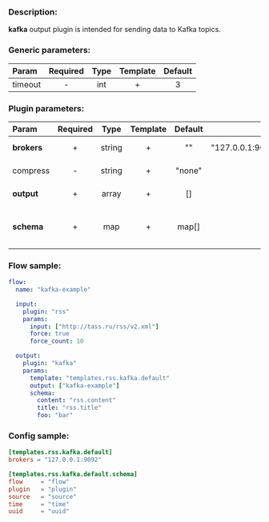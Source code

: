 ### Description:

**kafka** output plugin is intended for sending data to Kafka topics.


### Generic parameters:

| Param   | Required | Type | Template | Default |
|:--------|:--------:|:----:|:--------:|:-------:|
| timeout |    -     | int  |    +     |    3    |



### Plugin parameters:

| Param       | Required |  Type  | Template | Default |                Example                 | Description                        |
|:------------|:--------:|:------:|:--------:|:-------:|:--------------------------------------:|:-----------------------------------|
| **brokers** |    +     | string |    +     |   ""    | "127.0.0.1:9092,host.example.com:1111" | List of Kafka brokers.             |
| compress    |    -     | string |    +     | "none"  |                 "zstd"                 | Compression algorithm.             |
| **output**  |    +     | array  |    +     |   []    |                ["news"]                | List of Kafka topics.              |
| **schema**  |    +     |  map   |    +     |  map[]  |              see example               | Dynamic schema for Kafka messages. |


### Flow sample:

```yaml
flow:
  name: "kafka-example"

  input:
    plugin: "rss"
    params:
      input: ["http://tass.ru/rss/v2.xml"]
      force: true
      force_count: 10

  output:
    plugin: "kafka"
    params:
      template: "templates.rss.kafka.default"
      output: ["kafka-example"]
      schema:
        content: "rss.content"
        title: "rss.title"
        foo: "bar"
```

### Config sample:

```toml
[templates.rss.kafka.default]
brokers = "127.0.0.1:9092"

[templates.rss.kafka.default.schema]
flow     = "flow"
plugin   = "plugin"
source   = "source"
time     = "time"
uuid     = "uuid"
```

